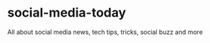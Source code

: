 social-media-today
==================

All about social media news, tech tips, tricks, social buzz and more
